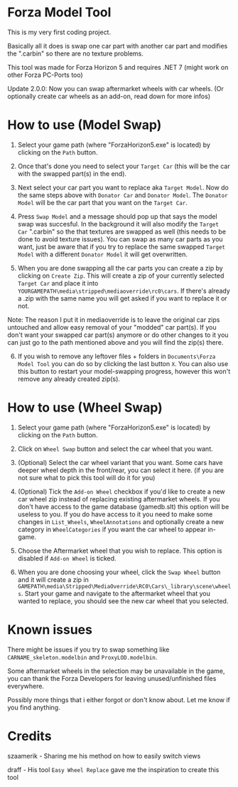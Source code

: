 # Forza Model Tool
This is my very first coding project.

Basically all it does is swap one car part with another car part and modifies the ".carbin" so there are no texture problems.

This tool was made for Forza Horizon 5 and requires .NET 7 (might work on other Forza PC-Ports too)

Update 2.0.0: Now you can swap aftermarket wheels with car wheels. (Or optionally create car wheels as an add-on, read down for more infos)

# How to use (Model Swap)
1. Select your game path (where "ForzaHorizon5.exe" is located) by clicking on the `Path` button.

2. Once that's done you need to select your `Target Car` (this will be the car with the swapped part(s) in the end).

3. Next select your car part you want to replace aka `Target Model`.
Now do the same steps above with `Donator Car` and `Donator Model`. The `Donator Model` will be the car part that you want on the `Target Car`.

4. Press `Swap Model` and a message should pop up that says the model swap was succesful.
In the background it will also modify the `Target Car` ".carbin" so the that textures are swapped as well (this needs to be done to avoid texture issues).
You can swap as many car parts as you want, just be aware that if you try to replace the same swapped `Target Model` with a different `Donator Model` it will get overwritten.

5. When you are done swapping all the car parts you can create a zip by clicking on `Create Zip`. This will create a zip of your currently selected `Target Car`
and place it into `YOURGAMEPATH\media\stripped\mediaoverride\rc0\cars`. If there's already a .zip with the same name you will get asked if you want to replace it or not.

Note: The reason I put it in mediaoverride is to leave the original car zips untouched and allow easy removal of your "modded" car part(s).
If you don't want your swapped car part(s) anymore or do other changes to it you can just go to the path mentioned above and you will find the zip(s) there.

6. If you wish to remove any leftover files + folders in `Documents\Forza Model Tool` you can do so by clicking the last button `X`. 
You can also use this button to restart your model-swapping progress, however this won't remove any already created zip(s).

# How to use (Wheel Swap)
1. Select your game path (where "ForzaHorizon5.exe" is located) by clicking on the `Path` button.

2. Click on `Wheel Swap` button and select the car wheel that you want.

3. (Optional) Select the car wheel variant that you want. Some cars have deeper wheel depth in the front/rear, you can select it here. (if you are not sure what to pick this tool will do it for you)

4. (Optional) Tick the `Add-on Wheel` checkbox if you'd like to create a new car wheel zip instead of replacing existing aftermarket wheels.
   If you don't have access to the game database (gamedb.slt) this option will be useless to you.
   If you do have access to it you need to make some changes in `List_Wheels`, `WheelAnnotations` and optionally create a new category in `WheelCategories` if you want the car wheel to appear in-game.

5. Choose the Aftermarket wheel that you wish to replace. This option is disabled if `Add-on Wheel` is ticked.

6. When you are done choosing your wheel, click the `Swap Wheel` button and it will create a zip in `GAMEPATH\media\Stripped\MediaOverride\RC0\Cars\_library\scene\wheels`.
   Start your game and navigate to the aftermarket wheel that you wanted to replace, you should see the new car wheel that you selected.

# Known issues
There might be issues if you try to swap something like `CARNAME_skeleton.modelbin` and `ProxyLOD.modelbin`.

Some aftermarket wheels in the selection may be unavailable in the game, you can thank the Forza Developers for leaving unused/unfinished files everywhere.

Possibly more things that i either forgot or don't know about. Let me know if you find anything.

# Credits
szaamerik - Sharing me his method on how to easily switch views

draff - His tool `Easy Wheel Replace` gave me the inspiration to create this tool
